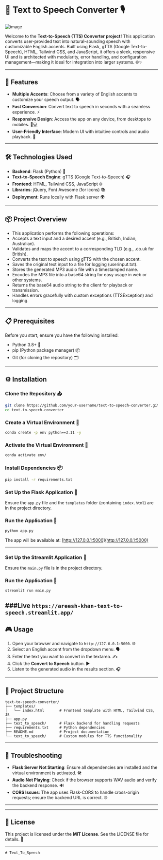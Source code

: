 # 📢 Text to Speech Converter 🎙️
![image](https://github.com/user-attachments/assets/38a81943-8f50-4343-b5ff-7eeebe782d07)

Welcome to the **Text-to-Speech (TTS) Converter project!** This application converts user-provided text into natural-sounding speech with customizable English accents. Built using Flask, gTTS (Google Text-to-Speech), HTML, Tailwind CSS, and JavaScript, it offers a sleek, responsive UI and is architected with modularity, error handling, and configuration management—making it ideal for integration into larger systems. 🌐✨



---

## 🚀 Features

- **Multiple Accents**: Choose from a variety of English accents to customize your speech output. 🗣️  
- **Fast Conversion**: Convert text to speech in seconds with a seamless experience. ⚡  
- **Responsive Design**: Access the app on any device, from desktops to mobiles. 📱💻  
- **User-Friendly Interface**: Modern UI with intuitive controls and audio playback. 🎨    

---

## 🛠️ Technologies Used

- **Backend**: Flask (Python) 🐍
- **Text-to-Speech Engine**: gTTS (Google Text-to-Speech) 🎧
- **Frontend**: HTML, Tailwind CSS, JavaScript 🌐  
- **Libraries**: jQuery, Font Awesome (for icons) 📚  
- **Deployment**: Runs locally with Flask server 🌍  

---

## 📦 Project Overview
- This application performs the following operations:
- Accepts a text input and a desired accent (e.g., British, Indian, Australian).
- Validates and maps the accent to a corresponding TLD (e.g., .co.uk for British).
- Converts the text to speech using gTTS with the chosen accent.
- Saves the original text input to a file for logging (userinput.txt).
- Stores the generated MP3 audio file with a timestamped name.
- Encodes the MP3 file into a base64 string for easy usage in web or other systems.
- Returns the base64 audio string to the client for playback or transmission.
- Handles errors gracefully with custom exceptions (TTSException) and logging.

---

## 📋 Prerequisites

Before you start, ensure you have the following installed:

- Python 3.8+ 🐍  
- pip (Python package manager) 📦  
- Git (for cloning the repository) 🗂️  

---

## ⚙️ Installation

### Clone the Repository 📥
```bash
git clone https://github.com/your-username/text-to-speech-converter.git
cd text-to-speech-converter
````

### Create a Virtual Environment 🧪

```bash
conda create -p env python==3.11 -y
```

### Activate the Virtual Environment 🧪

```bash
conda activate env/
```

### Install Dependencies 📦

```bash
pip install -r requirements.txt
```

### Set Up the Flask Application 🚀

Ensure the `app.py` file and the `templates` folder (containing `index.html`) are in the project directory.

### Run the Application 🌟

```bash
python app.py
```

The app will be available at: [http://127.0.0.1:5000](http://127.0.0.1:5000)

---
### Set Up the Streamlit Application 🚀

Ensure the `main.py` file is in the project directory.

### Run the Application 🌟

```bash
streamlit run main.py
```
###Live
`https://areesh-khan-text-to-speech.streamlit.app/`
---

## 🎮 Usage

1. Open your browser and navigate to `http://127.0.0.1:5000`. 🌐
2. Select an English accent from the dropdown menu. 🗣️
3. Enter the text you want to convert in the textarea. ✍️
4. Click the **Convert to Speech** button. ▶️
5. Listen to the generated audio in the results section. 🎧

---

## 📂 Project Structure

```
text-to-speech-converter/
├── templates/
│   └── index.html       # Frontend template with HTML, Tailwind CSS, JS
├── app.py
├── text_to_speech/      # Flask backend for handling requests
├── requirements.txt     # Python dependencies
├── README.md            # Project documentation
└── text_to_speech/      # Custom modules for TTS functionality
```

---

## 🐞 Troubleshooting

* **Flask Server Not Starting**: Ensure all dependencies are installed and the virtual environment is activated. 🛠️
* **Audio Not Playing**: Check if the browser supports WAV audio and verify the backend response. 🔊
* **CORS Issues**: The app uses Flask-CORS to handle cross-origin requests; ensure the backend URL is correct. 🌐

---
---

## 📜 License

This project is licensed under the **MIT License**. See the LICENSE file for details. 📄

---

```
# Text_To_Speech
